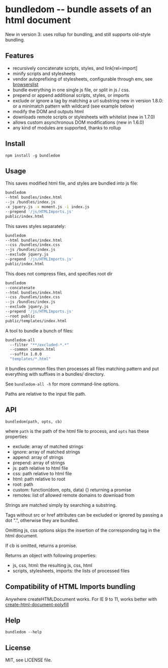 bundledom -- bundle assets of an html document
==============================================

New in version 3: uses rollup for bundling, and still supports old-style bundling.

Features
--------

* recursively concatenate scripts, styles, and link[rel=import]
* minify scripts and stylesheets
* vendor autoprefixing of stylesheets, configurable through env, see
  [browserslist](https://github.com/browserslist/browserslist)
* bundle everything in one single js file, or split in js / css.
* prepend or append additional scripts, styles, or imports
* exclude or ignore a tag by matching a url substring
  new in version 1.8.0: or a minimatch pattern with wildcard (see example below)
* modify the DOM and outputs html
* downloads remote scripts or stylesheets with whitelist (new in 1.7.0)
* allows custom asynchronous DOM modifications (new in 1.6.0)
* any kind of modules are supported, thanks to rollup


Install
-------

`npm install -g bundledom`

Usage
-----

This saves modified html file, and styles are bundled into js file:

```bash
bundledom
--html bundles/index.html
--js /bundles/index.js
-x jquery.js -x moment.js -i index.js
--prepend '/js/HTMLImports.js'
public/index.html
```

This saves styles separately:

```bash
bundledom
--html bundles/index.html
--css /bundles/index.css
--js /bundles/index.js
--exclude jquery.js
--prepend '/js/HTMLImports.js'
public/index.html
```

This does not compress files, and specifies root dir

```bash
bundledom
--concatenate
--html bundles/index.html
--css /bundles/index.css
--js /bundles/index.js
--exclude jquery.js
--prepend '/js/HTMLImports.js'
--root public
public/templates/index.html
```

A tool to bundle a bunch of files:

```bash
bundledom-all
  --filter "**/excluded-*.*"
  --common common.html
  --suffix 1.0.0
  "templates/*.html"
```

it bundles common files then processes all files matching pattern and put
everything with suffixes in a bundles/ directory.

See `bundledom-all -h` for more command-line options.

Paths are relative to the input file path.

API
---

`bundledom(path, opts, cb)`

where `path` is the path of the html file to process,
and `opts` has these properties:

* exclude: array of matched strings
* ignore: array of matched strings
* append: array of strings
* prepend: array of strings
* js: path relative to html file
* css: path relative to html file
* html: path relative to root
* root: path
* custom: function(dom, opts, data) {} returning a promise
* remotes: list of allowed remote domains to download from

Strings are matched simply by searching a substring.

Tags without src or href attributes can be excluded or ignored by passing a
dot ".", otherwise they are bundled.

Omitting js, css options skips the insertion of the corresponding tag in the
html document.

If cb is omitted, returns a promise.

Returns an object with following properties:

* js, css, html: the resulting js, css, html
* scripts, stylesheets, imports: the lists of processed files

Compatibility of HTML Imports bundling
--------------------------------------

Anywhere createHTMLDocument works. For IE 9 to 11, works better with
[create-html-document-polyfill](https://github.com/kapouer/create-html-document-polyfill)

Help
----

`bundledom --help`

License
-------

MIT, see LICENSE file.
